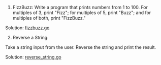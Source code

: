 1. FizzBuzz: Write a program that prints numbers from 1 to 100. For multiples of 3, print "Fizz"; for multiples of 5, print "Buzz"; and for multiples of both, print "FizzBuzz."

Solution: [fizzbuzz.go](fizzbuzz.go)

2. Reverse a String:

Take a string input from the user.
Reverse the string and print the result.

Solution: [reverse_string.go](reverse_string.go)
